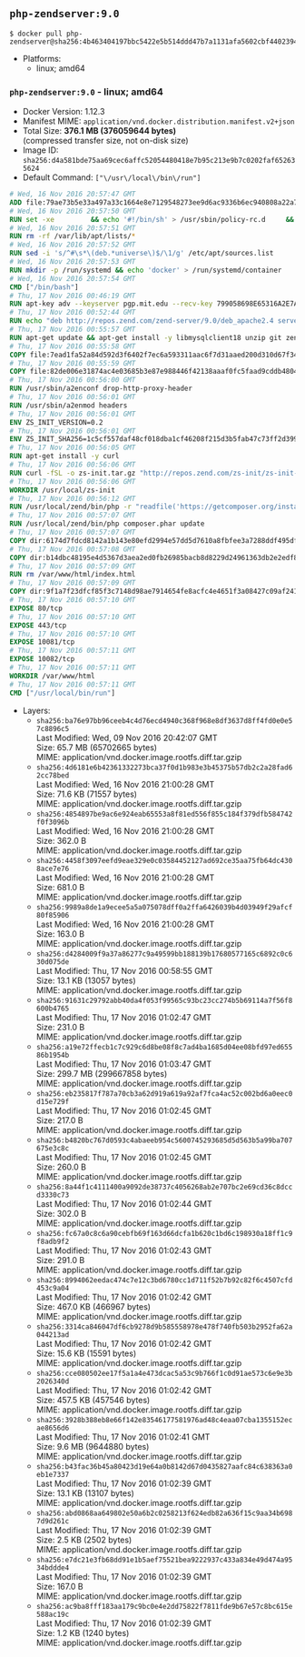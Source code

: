 ## `php-zendserver:9.0`

```console
$ docker pull php-zendserver@sha256:4b463404197bbc5422e5b514ddd47b7a1131afa5602cbf44023941ef984be763
```

-	Platforms:
	-	linux; amd64

### `php-zendserver:9.0` - linux; amd64

-	Docker Version: 1.12.3
-	Manifest MIME: `application/vnd.docker.distribution.manifest.v2+json`
-	Total Size: **376.1 MB (376059644 bytes)**  
	(compressed transfer size, not on-disk size)
-	Image ID: `sha256:d4a581bde75aa69cec6affc52054480418e7b95c213e9b7c0202faf652635624`
-	Default Command: `["\/usr\/local\/bin\/run"]`

```dockerfile
# Wed, 16 Nov 2016 20:57:47 GMT
ADD file:79ae73b5e33a497a33c1664e8e7129548273ee9d6ac9336b6ec940808a22a781 in / 
# Wed, 16 Nov 2016 20:57:50 GMT
RUN set -xe 		&& echo '#!/bin/sh' > /usr/sbin/policy-rc.d 	&& echo 'exit 101' >> /usr/sbin/policy-rc.d 	&& chmod +x /usr/sbin/policy-rc.d 		&& dpkg-divert --local --rename --add /sbin/initctl 	&& cp -a /usr/sbin/policy-rc.d /sbin/initctl 	&& sed -i 's/^exit.*/exit 0/' /sbin/initctl 		&& echo 'force-unsafe-io' > /etc/dpkg/dpkg.cfg.d/docker-apt-speedup 		&& echo 'DPkg::Post-Invoke { "rm -f /var/cache/apt/archives/*.deb /var/cache/apt/archives/partial/*.deb /var/cache/apt/*.bin || true"; };' > /etc/apt/apt.conf.d/docker-clean 	&& echo 'APT::Update::Post-Invoke { "rm -f /var/cache/apt/archives/*.deb /var/cache/apt/archives/partial/*.deb /var/cache/apt/*.bin || true"; };' >> /etc/apt/apt.conf.d/docker-clean 	&& echo 'Dir::Cache::pkgcache ""; Dir::Cache::srcpkgcache "";' >> /etc/apt/apt.conf.d/docker-clean 		&& echo 'Acquire::Languages "none";' > /etc/apt/apt.conf.d/docker-no-languages 		&& echo 'Acquire::GzipIndexes "true"; Acquire::CompressionTypes::Order:: "gz";' > /etc/apt/apt.conf.d/docker-gzip-indexes 		&& echo 'Apt::AutoRemove::SuggestsImportant "false";' > /etc/apt/apt.conf.d/docker-autoremove-suggests
# Wed, 16 Nov 2016 20:57:51 GMT
RUN rm -rf /var/lib/apt/lists/*
# Wed, 16 Nov 2016 20:57:52 GMT
RUN sed -i 's/^#\s*\(deb.*universe\)$/\1/g' /etc/apt/sources.list
# Wed, 16 Nov 2016 20:57:53 GMT
RUN mkdir -p /run/systemd && echo 'docker' > /run/systemd/container
# Wed, 16 Nov 2016 20:57:54 GMT
CMD ["/bin/bash"]
# Thu, 17 Nov 2016 00:46:19 GMT
RUN apt-key adv --keyserver pgp.mit.edu --recv-key 799058698E65316A2E7A4FF42EAE1437F7D2C623
# Thu, 17 Nov 2016 00:52:44 GMT
RUN echo "deb http://repos.zend.com/zend-server/9.0/deb_apache2.4 server non-free" >> /etc/apt/sources.list.d/zend-server.list
# Thu, 17 Nov 2016 00:55:57 GMT
RUN apt-get update && apt-get install -y libmysqlclient18 unzip git zend-server-php-7.0 && /usr/local/zend/bin/zendctl.sh stop
# Thu, 17 Nov 2016 00:55:58 GMT
COPY file:7ead1fa52a84d592d3f6402f7ec6a593311aac6f7d31aaed200d310d67f34d54 in /etc/ 
# Thu, 17 Nov 2016 00:55:59 GMT
COPY file:82de006e31874ac4e03685b3e87e988446f42138aaaf0fc5faad9cddb48040ba in /etc/apache2/conf-available 
# Thu, 17 Nov 2016 00:56:00 GMT
RUN /usr/sbin/a2enconf drop-http-proxy-header
# Thu, 17 Nov 2016 00:56:01 GMT
RUN /usr/sbin/a2enmod headers
# Thu, 17 Nov 2016 00:56:01 GMT
ENV ZS_INIT_VERSION=0.2
# Thu, 17 Nov 2016 00:56:01 GMT
ENV ZS_INIT_SHA256=1c5cf557daf48cf018dba1cf46208f215d3b5fab47c73ff2d39988581ebd6932
# Thu, 17 Nov 2016 00:56:05 GMT
RUN apt-get install -y curl
# Thu, 17 Nov 2016 00:56:06 GMT
RUN curl -fSL -o zs-init.tar.gz "http://repos.zend.com/zs-init/zs-init-docker-${ZS_INIT_VERSION}.tar.gz"     && echo "${ZS_INIT_SHA256} *zs-init.tar.gz" | sha256sum -c -     && mkdir /usr/local/zs-init     && tar xzf zs-init.tar.gz --strip-components=1 -C /usr/local/zs-init     && rm zs-init.tar.gz
# Thu, 17 Nov 2016 00:56:06 GMT
WORKDIR /usr/local/zs-init
# Thu, 17 Nov 2016 00:56:12 GMT
RUN /usr/local/zend/bin/php -r "readfile('https://getcomposer.org/installer');" | /usr/local/zend/bin/php
# Thu, 17 Nov 2016 00:57:07 GMT
RUN /usr/local/zend/bin/php composer.phar update
# Thu, 17 Nov 2016 00:57:07 GMT
COPY dir:6174d7fdcd8142a1b143e80efd2994e57dd5d7610a8fbfee3a7288ddf495dfdf in /usr/local/bin 
# Thu, 17 Nov 2016 00:57:08 GMT
COPY dir:b14dbc48195e4d5367d3aea2ed0fb26985bacb8d8229d24961363db2e2edf8f0 in /usr/local/zend/var/plugins/ 
# Thu, 17 Nov 2016 00:57:09 GMT
RUN rm /var/www/html/index.html
# Thu, 17 Nov 2016 00:57:09 GMT
COPY dir:9f1a7f23dfcf85f3c7148d98ae7914654fe8acfc4e4651f3a08427c09af24198 in /var/www/html 
# Thu, 17 Nov 2016 00:57:10 GMT
EXPOSE 80/tcp
# Thu, 17 Nov 2016 00:57:10 GMT
EXPOSE 443/tcp
# Thu, 17 Nov 2016 00:57:10 GMT
EXPOSE 10081/tcp
# Thu, 17 Nov 2016 00:57:11 GMT
EXPOSE 10082/tcp
# Thu, 17 Nov 2016 00:57:11 GMT
WORKDIR /var/www/html
# Thu, 17 Nov 2016 00:57:11 GMT
CMD ["/usr/local/bin/run"]
```

-	Layers:
	-	`sha256:ba76e97bb96ceeb4c4d76ecd4940c368f968e8df3637d8ff4fd0e0e57c8896c5`  
		Last Modified: Wed, 09 Nov 2016 20:42:07 GMT  
		Size: 65.7 MB (65702665 bytes)  
		MIME: application/vnd.docker.image.rootfs.diff.tar.gzip
	-	`sha256:4d6181e6b42361332273bca37f0d1b983e3b45375b57db2c2a28fad62cc78bed`  
		Last Modified: Wed, 16 Nov 2016 21:00:28 GMT  
		Size: 71.6 KB (71557 bytes)  
		MIME: application/vnd.docker.image.rootfs.diff.tar.gzip
	-	`sha256:4854897be9ac6e924eab65553a8f81ed556f855c184f379dfb584742f0f3096b`  
		Last Modified: Wed, 16 Nov 2016 21:00:28 GMT  
		Size: 362.0 B  
		MIME: application/vnd.docker.image.rootfs.diff.tar.gzip
	-	`sha256:4458f3097eefd9eae329e0c03584452127ad692ce35aa75fb64dc4308ace7e76`  
		Last Modified: Wed, 16 Nov 2016 21:00:28 GMT  
		Size: 681.0 B  
		MIME: application/vnd.docker.image.rootfs.diff.tar.gzip
	-	`sha256:9989a8de1a9ecee5a5a075078dff0a2ffa6426039b4d03949f29afcf80f85906`  
		Last Modified: Wed, 16 Nov 2016 21:00:28 GMT  
		Size: 163.0 B  
		MIME: application/vnd.docker.image.rootfs.diff.tar.gzip
	-	`sha256:d4284009f9a37a86277c9a49599bb188139b17680577165c6892c0c630d075de`  
		Last Modified: Thu, 17 Nov 2016 00:58:55 GMT  
		Size: 13.1 KB (13057 bytes)  
		MIME: application/vnd.docker.image.rootfs.diff.tar.gzip
	-	`sha256:91631c29792abb40da4f053f99565c93bc23cc274b5b69114a7f56f8600b4765`  
		Last Modified: Thu, 17 Nov 2016 01:02:47 GMT  
		Size: 231.0 B  
		MIME: application/vnd.docker.image.rootfs.diff.tar.gzip
	-	`sha256:a19e72ffecb1c7c929c6d8be08f8c7ad4ba1685d04ee08bfd97ed65586b1954b`  
		Last Modified: Thu, 17 Nov 2016 01:03:47 GMT  
		Size: 299.7 MB (299667858 bytes)  
		MIME: application/vnd.docker.image.rootfs.diff.tar.gzip
	-	`sha256:eb235817f787a70cb3a62d919a619a92af7fca4ac52c002bd6a0eec0d15e729f`  
		Last Modified: Thu, 17 Nov 2016 01:02:45 GMT  
		Size: 217.0 B  
		MIME: application/vnd.docker.image.rootfs.diff.tar.gzip
	-	`sha256:b4820bc767d0593c4abaeeb954c5600745293685d5d563b5a99ba707675e3c8c`  
		Last Modified: Thu, 17 Nov 2016 01:02:45 GMT  
		Size: 260.0 B  
		MIME: application/vnd.docker.image.rootfs.diff.tar.gzip
	-	`sha256:8a44f1c4111400a9092de38737c4056268ab2e707bc2e69cd36c8dccd3330c73`  
		Last Modified: Thu, 17 Nov 2016 01:02:44 GMT  
		Size: 302.0 B  
		MIME: application/vnd.docker.image.rootfs.diff.tar.gzip
	-	`sha256:fc67a0c8c6a90cebfb69f163d66dcfa1b620c1bd6c198930a18ff1c9f8adb9f2`  
		Last Modified: Thu, 17 Nov 2016 01:02:43 GMT  
		Size: 291.0 B  
		MIME: application/vnd.docker.image.rootfs.diff.tar.gzip
	-	`sha256:8994062eedac474c7e12c3bd6780cc1d711f52b7b92c82f6c4507cfd453c9a04`  
		Last Modified: Thu, 17 Nov 2016 01:02:42 GMT  
		Size: 467.0 KB (466967 bytes)  
		MIME: application/vnd.docker.image.rootfs.diff.tar.gzip
	-	`sha256:3314ca846047df6cb9278d9b585558978e478f740fb503b2952fa62a044213ad`  
		Last Modified: Thu, 17 Nov 2016 01:02:42 GMT  
		Size: 15.6 KB (15591 bytes)  
		MIME: application/vnd.docker.image.rootfs.diff.tar.gzip
	-	`sha256:cce080502ee17f5a1a4e473dcac5a53c9b766f1c0d91ae573c6e9e3b2026340d`  
		Last Modified: Thu, 17 Nov 2016 01:02:42 GMT  
		Size: 457.5 KB (457546 bytes)  
		MIME: application/vnd.docker.image.rootfs.diff.tar.gzip
	-	`sha256:3928b388eb8e66f142e83546177581976ad48c4eaa07cba1355152ecae8656d6`  
		Last Modified: Thu, 17 Nov 2016 01:02:41 GMT  
		Size: 9.6 MB (9644880 bytes)  
		MIME: application/vnd.docker.image.rootfs.diff.tar.gzip
	-	`sha256:b43fac36b45a80423d19e64a0b8142d67d0435827aafc84c638363a0eb1e7337`  
		Last Modified: Thu, 17 Nov 2016 01:02:39 GMT  
		Size: 13.1 KB (13107 bytes)  
		MIME: application/vnd.docker.image.rootfs.diff.tar.gzip
	-	`sha256:abd0868aa649802e50a6b2c0258213f624edb82a636f15c9aa34b6987d9d261c`  
		Last Modified: Thu, 17 Nov 2016 01:02:39 GMT  
		Size: 2.5 KB (2502 bytes)  
		MIME: application/vnd.docker.image.rootfs.diff.tar.gzip
	-	`sha256:e7dc21e3fb68dd91e1b5aef75521bea9222937c433a834e49d474a9534bddde4`  
		Last Modified: Thu, 17 Nov 2016 01:02:39 GMT  
		Size: 167.0 B  
		MIME: application/vnd.docker.image.rootfs.diff.tar.gzip
	-	`sha256:ac9ba8fff183aa179c9bc0e4e2dd75822f7811fde9b67e57c8bc615e588ac19c`  
		Last Modified: Thu, 17 Nov 2016 01:02:39 GMT  
		Size: 1.2 KB (1240 bytes)  
		MIME: application/vnd.docker.image.rootfs.diff.tar.gzip
